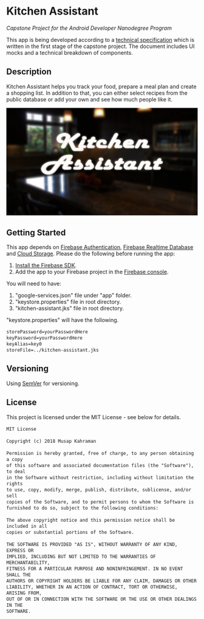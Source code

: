 # Kitchen Assistant
_Capstone Project for the Android Developer Nanodegree Program_

This app is being developed according to a [technical specification](Capstone_Stage1.pdf) which is written in the first stage of the capstone project. The document includes UI mocks and a technical breakdown of components.

## Description

Kitchen Assistant helps you track your food, prepare a meal plan and create a shopping list. In addition to that, you can either select recipes from the public database or add your own and see how much people like it.

![thumbnail](https://raw.githubusercontent.com/MusapKahraman/KitchenAssistant/master/docs/Screenshot_login.png)

## Getting Started

This app depends on [Firebase Authentication](https://firebase.google.com/docs/auth/), [Firebase Realtime Database](https://firebase.google.com/docs/database/) and [Cloud Storage](https://firebase.google.com/docs/storage/). Please do the following before running the app:
1. [Install the Firebase SDK](https://firebase.google.com/docs/android/setup).
2. Add the app to your Firebase project in the [Firebase console](https://console.firebase.google.com/).

You will need to have:
1. "google-services.json" file under "app" folder.
2. "keystore.properties" file in root directory.
3. "kitchen-assistant.jks" file in root directory.

"keystore.properties" will have the following.
```
storePassword=yourPasswordHere
keyPassword=yourPasswordHere
keyAlias=key0
storeFile=../kitchen-assistant.jks
```

## Versioning

Using [SemVer](http://semver.org/) for versioning.

## License

This project is licensed under the MIT License - see below for details.
```
MIT License

Copyright (c) 2018 Musap Kahraman

Permission is hereby granted, free of charge, to any person obtaining a copy
of this software and associated documentation files (the "Software"), to deal
in the Software without restriction, including without limitation the rights
to use, copy, modify, merge, publish, distribute, sublicense, and/or sell
copies of the Software, and to permit persons to whom the Software is
furnished to do so, subject to the following conditions:

The above copyright notice and this permission notice shall be included in all
copies or substantial portions of the Software.

THE SOFTWARE IS PROVIDED "AS IS", WITHOUT WARRANTY OF ANY KIND, EXPRESS OR
IMPLIED, INCLUDING BUT NOT LIMITED TO THE WARRANTIES OF MERCHANTABILITY,
FITNESS FOR A PARTICULAR PURPOSE AND NONINFRINGEMENT. IN NO EVENT SHALL THE
AUTHORS OR COPYRIGHT HOLDERS BE LIABLE FOR ANY CLAIM, DAMAGES OR OTHER
LIABILITY, WHETHER IN AN ACTION OF CONTRACT, TORT OR OTHERWISE, ARISING FROM,
OUT OF OR IN CONNECTION WITH THE SOFTWARE OR THE USE OR OTHER DEALINGS IN THE
SOFTWARE.
```
